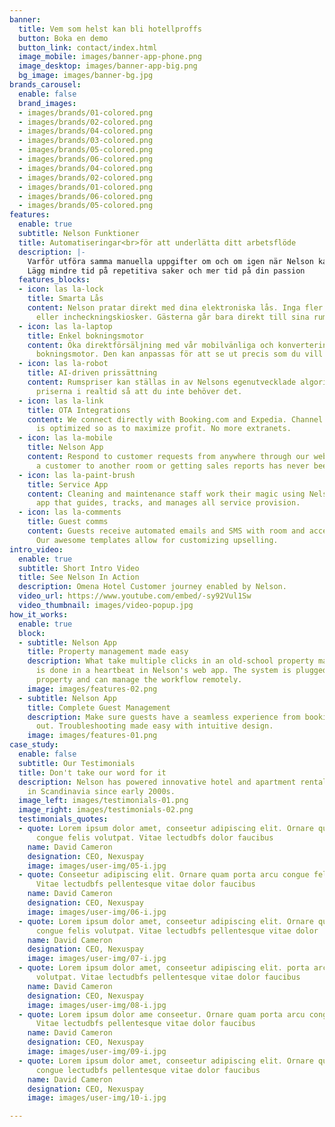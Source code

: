 ```yaml
---
banner:
  title: Vem som helst kan bli hotellproffs
  button: Boka en demo
  button_link: contact/index.html
  image_mobile: images/banner-app-phone.png
  image_desktop: images/banner-app-big.png
  bg_image: images/banner-bg.jpg
brands_carousel:
  enable: false
  brand_images:
  - images/brands/01-colored.png
  - images/brands/02-colored.png
  - images/brands/04-colored.png
  - images/brands/03-colored.png
  - images/brands/05-colored.png
  - images/brands/06-colored.png
  - images/brands/04-colored.png
  - images/brands/02-colored.png
  - images/brands/01-colored.png
  - images/brands/06-colored.png
  - images/brands/05-colored.png
features:
  enable: true
  subtitle: Nelson Funktioner
  title: Automatiseringar<br>för att underlätta ditt arbetsflöde
  description: |-
    Varför utföra samma manuella uppgifter om och om igen när Nelson kan göra det åt dig? <br>
    Lägg mindre tid på repetitiva saker och mer tid på din passion
  features_blocks:
  - icon: las la-lock
    title: Smarta Lås
    content: Nelson pratar direkt med dina elektroniska lås. Inga fler nyckelkort
      eller incheckningskiosker. Gästerna går bara direkt till sina rum när de kommer.
  - icon: las la-laptop
    title: Enkel bokningsmotor
    content: Öka direktförsäljning med vår mobilvänliga och konverterings-besatta
      bokningsmotor. Den kan anpassas för att se ut precis som du vill ha den.
  - icon: las la-robot
    title: AI-driven prissättning
    content: Rumspriser kan ställas in av Nelsons egenutvecklade algoritm som justerar
      priserna i realtid så att du inte behöver det.
  - icon: las la-link
    title: OTA Integrations
    content: We connect directly with Booking.com and Expedia. Channel distribution
      is optimized so as to maximize profit. No more extranets.
  - icon: las la-mobile
    title: Nelson App
    content: Respond to customer requests from anywhere through our web app. Moving
      a customer to another room or getting sales reports has never been easier.
  - icon: las la-paint-brush
    title: Service App
    content: Cleaning and maintenance staff work their magic using Nelson's own mobile
      app that guides, tracks, and manages all service provision.
  - icon: las la-comments
    title: Guest comms
    content: Guests receive automated emails and SMS with room and access information.
      Our awesome templates allow for customizing upselling.
intro_video:
  enable: true
  subtitle: Short Intro Video
  title: See Nelson In Action
  description: Omena Hotel Customer journey enabled by Nelson.
  video_url: https://www.youtube.com/embed/-sy92Vul1Sw
  video_thumbnail: images/video-popup.jpg
how_it_works:
  enable: true
  block:
  - subtitle: Nelson App
    title: Property management made easy
    description: What take multiple clicks in an old-school property management system
      is done in a heartbeat in Nelson's web app. The system is plugged into the physical
      property and can manage the workflow remotely.
    image: images/features-02.png
  - subtitle: Nelson App
    title: Complete Guest Management
    description: Make sure guests have a seamless experience from booking to checking
      out. Troubleshooting made easy with intuitive design.
    image: images/features-01.png
case_study:
  enable: false
  subtitle: Our Testimonials
  title: Don't take our word for it
  description: Nelson has powered innovative hotel and apartment rental businesses
    in Scandinavia since early 2000s.
  image_left: images/testimonials-01.png
  image_right: images/testimonials-02.png
  testimonials_quotes:
  - quote: Lorem ipsum dolor amet, conseetur adipiscing elit. Ornare quam porta arcu
      congue felis volutpat. Vitae lectudbfs dolor faucibus
    name: David Cameron
    designation: CEO, Nexuspay
    image: images/user-img/05-i.jpg
  - quote: Conseetur adipiscing elit. Ornare quam porta arcu congue felis volutpat.
      Vitae lectudbfs pellentesque vitae dolor faucibus
    name: David Cameron
    designation: CEO, Nexuspay
    image: images/user-img/06-i.jpg
  - quote: Lorem ipsum dolor amet, conseetur adipiscing elit. Ornare quam porta arcu
      congue felis volutpat. Vitae lectudbfs pellentesque vitae dolor
    name: David Cameron
    designation: CEO, Nexuspay
    image: images/user-img/07-i.jpg
  - quote: Lorem ipsum dolor amet, conseetur adipiscing elit. porta arcu congue felis
      volutpat. Vitae lectudbfs pellentesque vitae dolor faucibus
    name: David Cameron
    designation: CEO, Nexuspay
    image: images/user-img/08-i.jpg
  - quote: Lorem ipsum dolor ame conseetur. Ornare quam porta arcu congue felis volutpat.
      Vitae lectudbfs pellentesque vitae dolor faucibus
    name: David Cameron
    designation: CEO, Nexuspay
    image: images/user-img/09-i.jpg
  - quote: Lorem ipsum dolor amet, conseetur adipiscing elit. Ornare quam porta arcu
      congue lectudbfs pellentesque vitae dolor faucibus
    name: David Cameron
    designation: CEO, Nexuspay
    image: images/user-img/10-i.jpg

---
```


